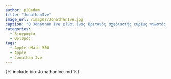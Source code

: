 ```yaml
---
author: p20adam
title: "JonathanIve"
image_url: /images/JonathanIve.jpg
caption: "Ο Jonathan Ive είναι ένας Βρετανός σχεδιαστής ευρέως γνωστός για τη δουλειά του ως επικεφαλής σχεδιαστής στην Apple."
categories:
  - Βιογραφία 
  - Ορισμός 
tags:
  - Apple eMate 300
  - Apple
  - Jonathan Ive
---
```

{% include bio-JonathanIve.md %}